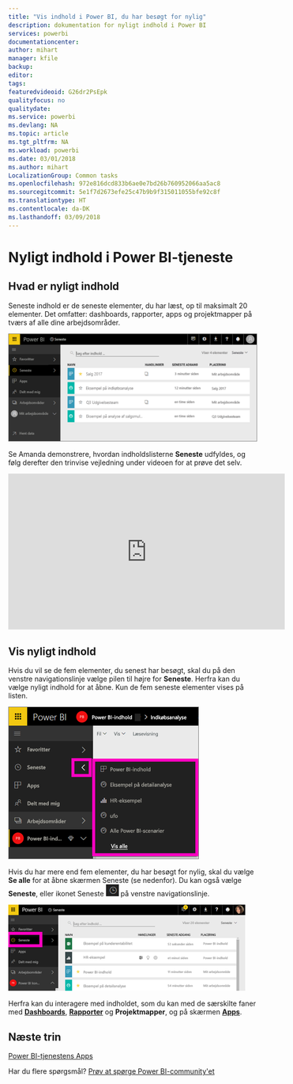 ```yaml
---
title: "Vis indhold i Power BI, du har besøgt for nylig"
description: dokumentation for nyligt indhold i Power BI
services: powerbi
documentationcenter: 
author: mihart
manager: kfile
backup: 
editor: 
tags: 
featuredvideoid: G26dr2PsEpk
qualityfocus: no
qualitydate: 
ms.service: powerbi
ms.devlang: NA
ms.topic: article
ms.tgt_pltfrm: NA
ms.workload: powerbi
ms.date: 03/01/2018
ms.author: mihart
LocalizationGroup: Common tasks
ms.openlocfilehash: 972e816dcd833b6ae0e7bd26b760952066aa5ac8
ms.sourcegitcommit: 5e1f7d2673efe25c47b9b9f315011055bfe92c8f
ms.translationtype: HT
ms.contentlocale: da-DK
ms.lasthandoff: 03/09/2018
---
```

# <a name="recent-content-in-power-bi-service"></a>**Nyligt** indhold i Power BI-tjeneste


## <a name="what-is-recent-content"></a>Hvad er nyligt indhold
Seneste indhold er de seneste elementer, du har læst, op til maksimalt 20 elementer.  Det omfatter: dashboards, rapporter, apps og projektmapper på tværs af alle dine arbejdsområder.

![Vinduet Seneste indhold](media/service-recent/power-bi-recent-screen.png)

Se Amanda demonstrere, hvordan indholdslisterne **Seneste** udfyldes, og følg derefter den trinvise vejledning under videoen for at prøve det selv.

<iframe width="560" height="315" src="https://www.youtube.com/embed/G26dr2PsEpk" frameborder="0" allowfullscreen></iframe>

## <a name="display-recent-content"></a>Vis nyligt indhold
Hvis du vil se de fem elementer, du senest har besøgt, skal du på den venstre navigationslinje vælge pilen til højre for **Seneste**.  Herfra kan du vælge nyligt indhold for at åbne. Kun de fem seneste elementer vises på listen.

![Pop op-vinduet Seneste indhold](media/service-recent/power-bi-recent-flyout-new.png)

Hvis du har mere end fem elementer, du har besøgt for nylig, skal du vælge **Se alle** for at åbne skærmen Seneste (se nedenfor). Du kan også vælge **Seneste**, eller ikonet Seneste ![Seneste-ikon](media/service-recent/power-bi-recent-icon.png) på venstre navigationslinje.

![vis alt det nylige indhold](media/service-recent/power-bi-recent-list.png)

Herfra kan du interagere med indholdet, som du kan med de særskilte faner med [**Dashboards**](service-dashboards.md), [**Rapporter**](service-reports.md) og **Projektmapper**, og på skærmen [**Apps**](service-install-use-apps.md).

## <a name="next-steps"></a>Næste trin
[Power BI-tjenestens Apps](service-install-use-apps.md)

Har du flere spørgsmål? [Prøv at spørge Power BI-community'et](http://community.powerbi.com/)

